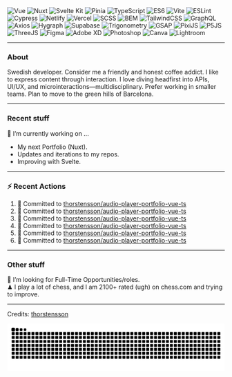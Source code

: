 <img alt='Vue' src='https://img.shields.io/badge/Vue-green.svg?style=for-the-badge&logo=&logoColor' />
<img alt='Nuxt' src='https://img.shields.io/badge/Nuxt-green.svg?style=for-the-badge&logo=&logoColor' />
<img alt='Svelte Kit' src='https://img.shields.io/badge/Svelte Kit-green.svg?style=for-the-badge&logo=&logoColor' />
<img alt='Pinia' src='https://img.shields.io/badge/Pinia-green.svg?style=for-the-badge&logo=&logoColor' />
<img alt='TypeScript' src='https://img.shields.io/badge/TypeScript-green.svg?style=for-the-badge&logo=&logoColor' />
<img alt='ES6' src='https://img.shields.io/badge/ES6-green.svg?style=for-the-badge&logo=&logoColor' />
<img alt='Vite' src='https://img.shields.io/badge/Vite-green.svg?style=for-the-badge&logo=&logoColor' />
<img alt='ESLint' src='https://img.shields.io/badge/ESLint-green.svg?style=for-the-badge&logo=&logoColor' />
<img alt='Cypress' src='https://img.shields.io/badge/Cypress-green.svg?style=for-the-badge&logo=&logoColor' />
<img alt='Netlify' src='https://img.shields.io/badge/Netlify-green.svg?style=for-the-badge&logo=&logoColor' />
<img alt='Vercel' src='https://img.shields.io/badge/Vercel-green.svg?style=for-the-badge&logo=&logoColor' />
<img alt='SCSS' src='https://img.shields.io/badge/SCSS-green.svg?style=for-the-badge&logo=&logoColor' />
<img alt='BEM' src='https://img.shields.io/badge/BEM-green.svg?style=for-the-badge&logo=&logoColor' />
<img alt='TailwindCSS' src='https://img.shields.io/badge/TailwindCSS-green.svg?style=for-the-badge&logo=&logoColor' />
<img alt='GraphQL' src='https://img.shields.io/badge/GraphQL-green.svg?style=for-the-badge&logo=&logoColor' />
<img alt='Axios' src='https://img.shields.io/badge/Axios-green.svg?style=for-the-badge&logo=&logoColor' />
<img alt='Hygraph' src='https://img.shields.io/badge/Hygraph-green.svg?style=for-the-badge&logo=&logoColor' />
<img alt='Supabase' src='https://img.shields.io/badge/Supabase-green.svg?style=for-the-badge&logo=&logoColor' />
<img alt='Trigonometry' src='https://img.shields.io/badge/Trigonometry-green.svg?style=for-the-badge&logo=&logoColor' />
<img alt='GSAP' src='https://img.shields.io/badge/GSAP-green.svg?style=for-the-badge&logo=&logoColor' />
<img alt='PixiJS' src='https://img.shields.io/badge/PixiJS-green.svg?style=for-the-badge&logo=&logoColor' />
<img alt='P5JS' src='https://img.shields.io/badge/P5JS-green.svg?style=for-the-badge&logo=&logoColor' />
<img alt='ThreeJS' src='https://img.shields.io/badge/ThreeJS-green.svg?style=for-the-badge&logo=&logoColor' />
<img alt='Figma' src='https://img.shields.io/badge/Figma-green.svg?style=for-the-badge&logo=&logoColor' />
<img alt='Adobe XD' src='https://img.shields.io/badge/Adobe XD-green.svg?style=for-the-badge&logo=&logoColor' />
<img alt='Photoshop' src='https://img.shields.io/badge/Photoshop-green.svg?style=for-the-badge&logo=&logoColor' />
<img alt='Canva' src='https://img.shields.io/badge/Canva-green.svg?style=for-the-badge&logo=&logoColor' />
<img alt='Lightroom' src='https://img.shields.io/badge/Lightroom-green.svg?style=for-the-badge&logo=&logoColor' />

---
### About
Swedish developer. Consider me a friendly and honest coffee addict. I like to express content through interaction. I love diving headfirst into APIs, UI/UX, and microinteractions—multidisciplinary. Prefer working in smaller teams. Plan to move to the green hills of Barcelona.

---
### Recent stuff
🔭 I’m currently working on ... 
- My next Portfolio (Nuxt).
- Updates and iterations to my repos.
- Improving with Svelte.

---
### :zap: Recent Actions
<!--START_SECTION:activity-->
1. 📝 Committed to [thorstensson/audio-player-portfolio-vue-ts](https://github.com/thorstensson/audio-player-portfolio-vue-ts/commit/fac8d577c72eb01b99486a1fb3f3820fc58babee)
2. 📝 Committed to [thorstensson/audio-player-portfolio-vue-ts](https://github.com/thorstensson/audio-player-portfolio-vue-ts/commit/ab25df0ebd8c5ce4f0f169e3b66a3088a26cce33)
3. 📝 Committed to [thorstensson/audio-player-portfolio-vue-ts](https://github.com/thorstensson/audio-player-portfolio-vue-ts/commit/06deeba8293d867254c6df2c319039d68b84ecb8)
4. 📝 Committed to [thorstensson/audio-player-portfolio-vue-ts](https://github.com/thorstensson/audio-player-portfolio-vue-ts/commit/33fc2d018bc490169365ebd5bf144b70c6f1fc86)
5. 📝 Committed to [thorstensson/audio-player-portfolio-vue-ts](https://github.com/thorstensson/audio-player-portfolio-vue-ts/commit/abe44c95310f868ad790cd8b7886b1e12328325e)
6. 📝 Committed to [thorstensson/audio-player-portfolio-vue-ts](https://github.com/thorstensson/audio-player-portfolio-vue-ts/commit/301c68b12097062ffa712ab2cf63acac6e82a4f3)
<!--END_SECTION:activity-->

---
### Other stuff
💼 I’m looking for Full-Time Opportunities/roles.<br>
♟ I play a lot of chess, and I am 2100+ rated (ugh) on chess.com and trying to improve.


-----
Credits: [thorstensson](https://github.com/thorstensson)

![Snake animation](https://raw.githubusercontent.com/thorstensson/thorstensson/output/github-contribution-grid-snake-dark.svg)

